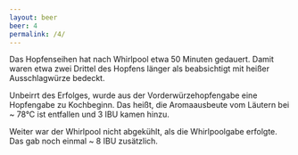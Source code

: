 ```yaml
---
layout: beer
beer: 4
permalink: /4/
---
```


Das Hopfenseihen hat nach Whirlpool etwa 50 Minuten gedauert. Damit waren etwa zwei Drittel des Hopfens länger als beabsichtigt mit heißer Ausschlagwürze bedeckt.

Unbeirrt des Erfolges, wurde aus der Vorderwürzehopfengabe eine Hopfengabe zu Kochbeginn. Das heißt, die Aromaausbeute vom Läutern bei ~ 78°C ist entfallen und 3 IBU kamen hinzu.

Weiter war der Whirlpool nicht abgekühlt, als die Whirlpoolgabe erfolgte. Das gab noch einmal ~ 8 IBU zusätzlich.
